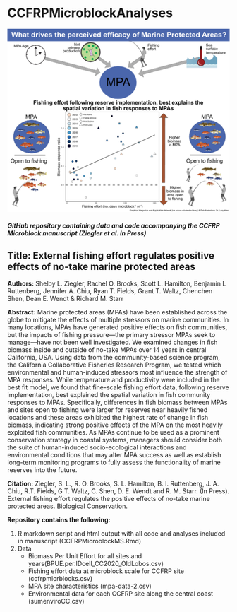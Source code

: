 # CCFRPMicroblockAnalyses
<img src="https://github.com/slziegler/CCFRPMicroblockAnalyses/blob/main/Figures/CCFRP_Microblock_GraphicalAbstract.pdf" width = "700" />

##### GitHub repository containing data and code accompanying the CCFRP Microblock manuscript (Ziegler et al. In Press)

## Title: External fishing effort regulates positive effects of no-take marine protected areas

**Authors:** Shelby L. Ziegler, Rachel O. Brooks, Scott L. Hamilton, Benjamin I. Ruttenberg, Jennifer A. Chiu, Ryan T. Fields, Grant T. Waltz, Chenchen Shen, Dean E. Wendt & Richard M. Starr

**Abstract:** Marine protected areas (MPAs) have been established across the globe to mitigate the effects of multiple stressors on marine communities. In many locations, MPAs have generated positive effects on fish communities, but the impacts of fishing pressure—the primary stressor MPAs seek to manage—have not been well investigated. We examined changes in fish biomass inside and outside of no-take MPAs over 14 years in central California, USA. Using data from the community-based science program, the California Collaborative Fisheries Research Program, we tested which environmental and human-induced stressors most influence the strength of MPA responses. While temperature and productivity were included in the best fit model, we found that fine-scale fishing effort data, following reserve implementation, best explained the spatial variation in fish community responses to MPAs. Specifically, differences in fish biomass between MPAs and sites open to fishing were larger for reserves near heavily fished locations and these areas exhibited the highest rate of change in fish biomass, indicating strong positive effects of the MPA on the most heavily exploited fish communities. As MPAs continue to be used as a prominent conservation strategy in coastal systems, managers should consider both the suite of human-induced socio-ecological interactions and environmental conditions that may alter MPA success as well as establish long-term monitoring programs to fully assess the functionality of marine reserves into the future.   

**Citation:** Ziegler, S. L., R. O. Brooks, S. L. Hamilton, B. I. Ruttenberg, J. A. Chiu, R.T. Fields, G T. Waltz, C. Shen, D. E. Wendt and R. M. Starr. (In Press). External fishing effort regulates the positive effects of no-take marine protected areas. Biological Conservation.

**Repository contains the following:**

1. R markdown script and html output with all code and analyses included in manuscript (CCFRPMicroblockMS.Rmd)
2. Data
   - Biomass Per Unit Effort for all sites and years(BPUE.per.IDcell_CC2020_OldLobos.csv)
   - Fishing effort data at microblock scale for CCFRP site (ccfrpmicrblocks.csv)
   - MPA site characteristics (mpa-data-2.csv)
   - Environmental data for each CCFRP site along the central coast (sumenviroCC.csv)
